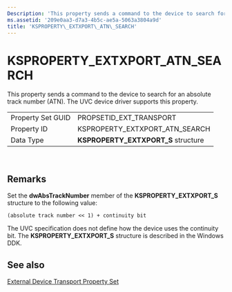```yaml
---
Description: 'This property sends a command to the device to search for an absolute track number (ATN). The UVC device driver supports this property.'
ms.assetid: '209e0aa3-d7a3-4b5c-ae5a-5063a3804a9d'
title: 'KSPROPERTY\_EXTXPORT\_ATN\_SEARCH'
---
```


# KSPROPERTY\_EXTXPORT\_ATN\_SEARCH

This property sends a command to the device to search for an absolute track number (ATN). The UVC device driver supports this property.



|                   |                                       |
|-------------------|---------------------------------------|
| Property Set GUID | PROPSETID\_EXT\_TRANSPORT             |
| Property ID       | KSPROPERTY\_EXTXPORT\_ATN\_SEARCH     |
| Data Type         | **KSPROPERTY\_EXTXPORT\_S** structure |



 

## Remarks

Set the **dwAbsTrackNumber** member of the **KSPROPERTY\_EXTXPORT\_S** structure to the following value:


```
(absolute track number << 1) + continuity bit
```



The UVC specification does not define how the device uses the continuity bit. The **KSPROPERTY\_EXTXPORT\_S** structure is described in the Windows DDK.

## See also

<dl> <dt>

[External Device Transport Property Set](external-device-transport-property-set.md)
</dt> </dl>

 

 




